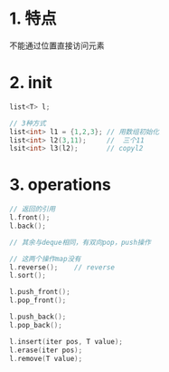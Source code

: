 # 1. 特点
不能通过位置直接访问元素

# 2. init
```cpp
list<T> l;

// 3种方式
list<int> l1 = {1,2,3}; // 用数组初始化
list<int> l2(3,11);     //  三个11
lsit<int> l3(l2);       // copyl2
```

# 3. operations
```cpp
// 返回的引用
l.front();
l.back();

// 其余与deque相同，有双向pop，push操作

// 这两个操作map没有
l.reverse();    // reverse
l.sort();

l.push_front();
l.pop_front();

l.push_back();
l.pop_back();

l.insert(iter pos, T value);
l.erase(iter pos);
l.remove(T value);
```